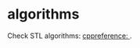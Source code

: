 <!-- SPDX-License-Identifier: BSD-3-Clause -->

# algorithms

Check STL algorithms: [cppreference: <algorithm>](https://en.cppreference.com/w/cpp/algorithm).
